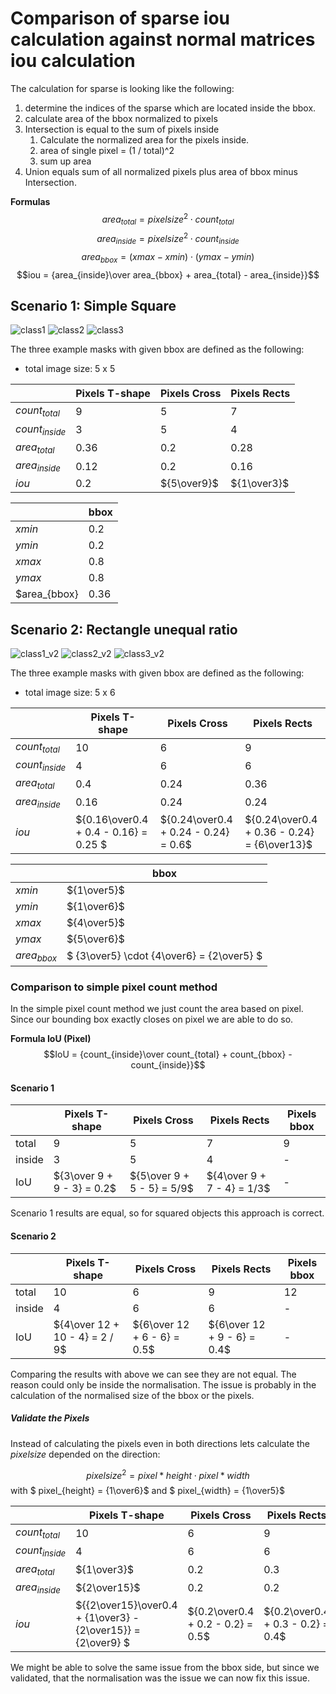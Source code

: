 # Comparison of sparse iou calculation against normal matrices iou calculation

The calculation for sparse is looking like the following:

1. determine the indices of the sparse which are located inside the bbox.
2. calculate area of the bbox normalized to pixels
3. Intersection is equal to the sum of pixels inside
   1. Calculate the normalized area for the pixels inside.
   2. area of single pixel = (1 / total)^2
   3. sum up area
4. Union equals sum of all normalized pixels plus area of bbox minus Intersection.

**Formulas**
$$area_{total} = pixelsize^2 \cdot count_{total}$$
$$area_{inside} = pixelsize^2 \cdot count_{inside}$$
$$area_{bbox} = (xmax -xmin) \cdot (ymax - ymin)$$
$$iou =  {area_{inside}\over area_{bbox} + area_{total} - area_{inside}}$$

## Scenario 1: Simple Square

![class1](assets/class1.png)
![class2](assets/class2.png)
![class3](assets/class3.png)

The three example masks with given bbox are defined as the following:

- total image size: 5 x 5

|                  | Pixels T-shape | Pixels Cross | Pixels Rects |
| ---------------- | -------------- | ------------ | ------------ |
| $count_{total}$  | 9              | 5            | 7            |
| $count_{inside}$ | 3              | 5            | 4            |
| $area_{total}$   | 0.36           | 0.2          | 0.28         |
| $area_{inside}$  | 0.12           | 0.2          | 0.16         |
| $iou$            | 0.2            | ${5\over9}$  | ${1\over3}$  |

|               | bbox |
| ------------- | ---- |
| $xmin$        | 0.2  |
| $ymin$        | 0.2  |
| $xmax$        | 0.8  |
| $ymax$        | 0.8  |
| $area\_{bbox} | 0.36 |

## Scenario 2: Rectangle unequal ratio

![class1_v2](assets/class1_v2.png)
![class2_v2](assets/class2_v2.png)
![class3_v2](assets/class3_v2.png)

The three example masks with given bbox are defined as the following:

- total image size: 5 x 6

|                  | Pixels T-shape                        | Pixels Cross                         | Pixels Rects                                |
| ---------------- | ------------------------------------- | ------------------------------------ | ------------------------------------------- |
| $count_{total}$  | 10                                    | 6                                    | 9                                           |
| $count_{inside}$ | 4                                     | 6                                    | 6                                           |
| $area_{total}$   | 0.4                                   | 0.24                                 | 0.36                                        |
| $area_{inside}$  | 0.16                                  | 0.24                                 | 0.24                                        |
| $iou$            | ${0.16\over0.4 + 0.4 - 0.16} = 0.25 $ | ${0.24\over0.4 + 0.24 - 0.24} = 0.6$ | ${0.24\over0.4 + 0.36 - 0.24} = {6\over13}$ |

|               | bbox                                      |
| ------------- | ----------------------------------------- |
| $xmin$        | ${1\over5}$                               |
| $ymin$        | ${1\over6}$                               |
| $xmax$        | ${4\over5}$                               |
| $ymax$        | ${5\over6}$                               |
| $area_{bbox}$ | $ {3\over5} \cdot {4\over6} = {2\over5} $ |

### Comparison to simple pixel count method

In the simple pixel count method we just count the area based on pixel.
Since our bounding box exactly closes on pixel we are able to do so.

**Formula IoU (Pixel)**
$$IoU = {count_{inside}\over count_{total} + count_{bbox} -  count_{inside}}$$

#### Scenario 1

|        | Pixels T-shape             | Pixels Cross               | Pixels Rects               | Pixels bbox |
| ------ | -------------------------- | -------------------------- | -------------------------- | ----------- |
| total  | 9                          | 5                          | 7                          | 9           |
| inside | 3                          | 5                          | 4                          | -           |
| IoU    | ${3\over 9 + 9 - 3} = 0.2$ | ${5\over 9 + 5 - 5} = 5/9$ | ${4\over 9 + 7 - 4} = 1/3$ | -           |

Scenario 1 results are equal, so for squared objects this approach is correct.

#### Scenario 2

|        | Pixels T-shape                 | Pixels Cross                | Pixels Rects                | Pixels bbox |
| ------ | ------------------------------ | --------------------------- | --------------------------- | ----------- |
| total  | 10                             | 6                           | 9                           | 12          |
| inside | 4                              | 6                           | 6                           | -           |
| IoU    | ${4\over 12 + 10 - 4} = 2 / 9$ | ${6\over 12 + 6 - 6} = 0.5$ | ${6\over 12 + 9 - 6} = 0.4$ | -           |

Comparing the results with above we can see they are not equal.
The reason could only be inside the normalisation.
The issue is probably in the calculation of the normalised size of the bbox or the pixels.

##### Validate the Pixels

Instead of calculating the pixels even in both directions lets calculate the $pixelsize$ depended on the direction:

$$ pixelsize^2 = pixel*{height} \cdot pixel*{width}$$
with $ pixel_{height} = {1\over6}$ and $ pixel\_{width} = {1\over5}$

|                  | Pixels T-shape                                               | Pixels Cross                      | Pixels Rects                      |
| ---------------- | ------------------------------------------------------------ | --------------------------------- | --------------------------------- |
| $count_{total}$  | 10                                                           | 6                                 | 9                                 |
| $count_{inside}$ | 4                                                            | 6                                 | 6                                 |
| $area_{total}$   | ${1\over3}$                                                  | 0.2                               | 0.3                               |
| $area_{inside}$  | ${2\over15}$                                                 | 0.2                               | 0.2                               |
| $iou$            | ${{2\over15}\over0.4 + {1\over3} - {2\over15}} = {2\over9} $ | ${0.2\over0.4 + 0.2 - 0.2} = 0.5$ | ${0.2\over0.4 + 0.3 - 0.2} = 0.4$ |

We might be able to solve the same issue from the bbox side, but since we validated, that the normalisation was the issue we can now fix this issue.
